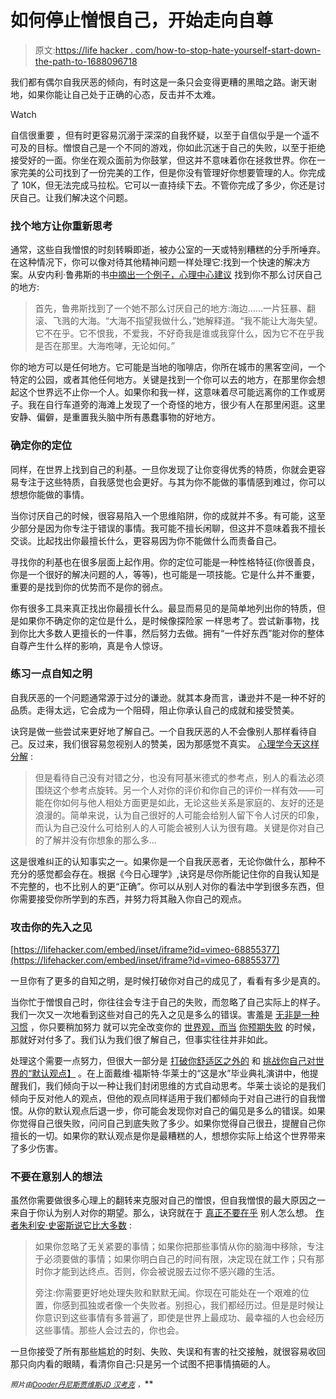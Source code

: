 # 如何停止憎恨自己，开始走向自尊

> 原文:[https://life hacker . com/how-to-stop-hate-yourself-start-down-the-path-to-1688096718](https://lifehacker.com/how-to-stop-hating-yourself-and-start-down-the-path-to-1688096718)

我们都有偶尔自我厌恶的倾向，有时这是一条只会变得更糟的黑暗之路。谢天谢地，如果你能让自己处于正确的心态，反击并不太难。

Watch

自信很重要 ，但有时更容易沉溺于深深的自我怀疑，以至于自信似乎是一个遥不可及的目标。憎恨自己是一个不同的游戏，你如此沉迷于自己的失败，以至于拒绝接受好的一面。你坐在观众面前为你鼓掌，但这并不意味着你在拯救世界。你在一家完美的公司找到了一份完美的工作，但是你没有管理好你想要管理的人。你完成了 10K，但无法完成马拉松。它可以一直持续下去。不管你完成了多少，你还是讨厌自己。让我们解决这个问题。

### 找个地方让你重新思考

通常，这些自我憎恨的时刻转瞬即逝，被办公室的一天或特别糟糕的分手所唾弃。在这种情况下，你可以像对待其他精神问题一样处理它:找到一个快速的解决方案。从安内利·鲁弗斯的书[中摘出一个例子，心理中心建议](http://psychcentral.com/blog/archives/2014/08/09/on-hating-yourself-less/) 找到你不那么讨厌自己的地方:

> 首先，鲁弗斯找到了一个她不那么讨厌自己的地方:海边……一片狂暴、翻滚、飞溅的大海。“大海不指望我做什么，”她解释道。“我不能让大海失望。它不在乎。它不恨我，不爱我，不好奇我是谁或我穿什么，因为它不在乎我是否在那里。大海咆哮，无论如何。”

你的地方可以是任何地方。它可能是当地的咖啡店，你所在城市的黑客空间，一个特定的公园，或者其他任何地方。关键是找到一个你可以去的地方，在那里你会想起这个世界远不止你一个人。如果你和我一样，这意味着尽可能远离你的工作或房子。我在自行车道旁的海滩上发现了一个奇怪的地方，很少有人在那里闲逛。这里安静、偏僻，是重置我头脑中所有愚蠢事物的好地方。

### 确定你的定位

同样，在世界上找到自己的利基。一旦你发现了让你变得优秀的特质，你就会更容易专注于这些特质，自我感觉也会更好。与其为你不能做的事情感到难过，你可以想想你能做的事情。

当你讨厌自己的时候，很容易陷入一个思维陷阱，你的成就并不多。有可能，这至少部分是因为你专注于错误的事情。我可能不擅长闲聊，但这并不意味着我不擅长交谈。比起找出你最擅长什么，更容易因为你不能做什么而责备自己。

寻找你的利基也在很多层面上起作用。你的定位可能是一种性格特征(你很善良，你是一个很好的解决问题的人，等等)，也可能是一项技能。它是什么并不重要，重要的是找到你的优势而不是你的弱点。

你有很多工具来真正找出你最擅长什么。最显而易见的是简单地列出你的特质，但是如果你不确定你的定位是什么，是时候像探险家 一样思考了。尝试新事物，找到你比大多数人更擅长的一件事，然后努力去做。拥有“一件好东西”能对你的整体自尊产生什么样的影响，真是令人惊讶。

### 练习一点自知之明

自我厌恶的一个问题通常源于过分的谦逊。就其本身而言，谦逊并不是一种不好的品质。走得太远，它会成为一个阻碍，阻止你承认自己的成就和接受赞美。

诀窍是做一些尝试来更好地了解自己。一个自我厌恶的人不会像别人那样看待自己。反过来，我们很容易忽视别人的赞美，因为那感觉不真实。 [心理学今天这样分解](https://www.psychologytoday.com/blog/maybe-its-just-me/201306/do-the-self-loathing-see-the-same-self-others-do) :

> 但是看待自己没有对错之分，也没有阿基米德式的参考点，别人的看法必须围绕这个参考点旋转。另一个人对你的评价和你自己的评价一样有效——可能在你如何与他人相处方面更是如此，无论这些关系是家庭的、友好的还是浪漫的。简单来说，认为自己很好的人可能会给别人留下令人讨厌的印象，而认为自己没什么可给别人的人可能会被别人认为很有趣。关键是你对自己的了解并没有你想象的那么多...

这是很难纠正的认知事实之一。如果你是一个自我厌恶者，无论你做什么，那种不充分的感觉都会存在。根据《今日心理学》,诀窍是尽你所能记住你的自我认知是不完整的，也不比别人的更“正确”。你可以从别人对你的看法中学到很多东西，但你需要接受你所学到的东西，并努力将其融入你自己的观点。

### 攻击你的先入之见

 [https://lifehacker.com/embed/inset/iframe?id=vimeo-68855377](https://lifehacker.com/embed/inset/iframe?id=vimeo-68855377) 

一旦你有了更多的自知之明，是时候打破你对自己的成见了，看看有多少是真的。

当你忙于憎恨自己时，你往往会专注于自己的失败，而忽略了自己实际上的样子。我们一次又一次地看到这些对自己的先入之见是多么的错误。害羞是 [无非是一种习惯](http://lifehacker.com/being-shy-is-just-a-bad-habit-and-you-can-break-it-wit-5909696) ，你只要稍加努力 就可以完全改变你的 [世界观，而当](https://lifehacker.com/recalibrate-your-reality-5891564) [你预期失败](http://lifehacker.com/maintain-the-confidence-to-succeed-with-a-failure-expe-1687123609) 的时候，那就好对付多了。我们认为我们很了解自己，但事实往往并非如此。

处理这个需要一点努力，但很大一部分是 [打破你舒适区之外的](https://lifehacker.com/the-science-of-breaking-out-of-your-comfort-zone-and-w-656426705) 和 [挑战你自己对世界的“默认观点】](http://lifehacker.com/confront-your-biases-to-see-the-world-from-another-poin-508303712) 。在上面戴维·福斯特·华莱士的“这是水”毕业典礼演讲中，他提醒我们，我们倾向于以一种让我们封闭思维的方式自动思考。华莱士谈论的是我们倾向于反对他人的观点，但他的观点同样适用于我们都倾向于对自己进行的自我憎恨。从你的默认观点后退一步，你可能会发现你对自己的偏见是多么的错误。如果你觉得自己很失败，问问自己到底失败了多少。如果你觉得自己很丑，提醒自己你擅长的一切。如果你的默认观点是你是最糟糕的人，想想你实际上给这个世界带来了多少伤害。

### 不要在意别人的想法

虽然你需要做很多心理上的翻转来克服对自己的憎恨，但自我憎恨的最大原因之一来自于你认为别人对你的期望。那么，诀窍就在于 [真正不要在乎](http://inoveryourhead.net/the-complete-guide-to-not-giving-a-fuck/) 别人怎么想。 [作者朱利安·史密斯说它比大多数](http://inoveryourhead.net/the-complete-guide-to-not-giving-a-fuck/) :

> 如果你忽略了无关紧要的事情；如果你把那些事情从你的脑海中移除，专注于必须要做的事情；如果你明白自己的时间有限，决定现在就工作；只有那时你才能到达终点。否则，你会被说服去过你不感兴趣的生活。
> 
> 旁注:你需要更好地处理失败和默默无闻。你现在可能处在一个艰难的位置，你感到孤独或者像一个失败者。别担心，我们都经历过。但是是时候让你意识到这些事情有多普遍了，即使是世界上最成功、最幸福的人也会经历这些事情。那些人会过去的，你也会。

一旦你接受了所有那些尴尬的时刻、失败、失误和有害的社交接触，就很容易收回那只向内看的眼睛，看清你自己:只是另一个试图不把事情搞砸的人。

<small>*照片由*</small>[<small>*Dooder*</small>](http://www.shutterstock.com/pic-129687461/stock-vector-thumbs-up-and-thumbs-down.html?src=dbhWa3_cKRpOTOFfpKbOXQ-1-2&ws=1)<small></small>*[<small>*丹尼斯贾维斯*</small>](https://www.flickr.com/photos/archer10/6333164332/in/photolist-nnvDgY-nxY9Ud-aDD87u-nkyV1x-7wfjiL-pdzTmR-3bCPec-bGudU4-pJXp8r-mEWFPP-Mi216-h6KXhq-6qc6qN-FExV7-6aKvoE-2GBBD5-6aFjJZ-cAWhKS-o7PVkv-4xGSH5-8Rcqe3-dwBkrf-3SYBW-upYRW-4A3tnr-ohikcV-jXTRL-dcLLMF-5QXd9M-btm1E4-bJVEZz-cMbmo1-4AErME-dXxUZm-o6Dxb1-6u72Fv-5ppxTV-a4bVoP-pQhKKP-2fRhn1-dmNxcR-6tG9ju-crz2BW-cL9ero-7YyH73-4JMjxR-8WPdwS-acj54L-oEWp1N-qGMQER)<small></small>*[<small>*JD 汉考克*</small>](https://www.flickr.com/photos/jdhancock/15455219752/in/photolist-pxJ3o5-8yztU5-6Dd8nb-6bMG2-55QGaa-4SvNi6-4TgdPL-8fRHQQ-6WVCuL-68jHHa-3KBnLW-8PybHq-7UpGEr-2QLjZW-5VAUtD-6TkVB2-fwuo5-9P2NjK-5bm4LW-t5BEK-6Lpk4B-4QNfCL-91n1eB-a2MB7-7KZ6nr-4okk26-5tshhD-6Jc2zE-e48sou-6b4DtN-8CWnt1-6Ekggn-6tWQcz-6eUfwJ-J2gaD-4mdoGR-qMKv9E-7AviA8-6DwV1e-5c5yPH-5oK2X8-iVNg4e-6Xf2Zd-8oprXx-5CpGev-8eetRz-8ywVRg-Bqkyh-5LNL8c-PARi) <small>*，<small></small>*<small></small></small>**

**<small></small>**